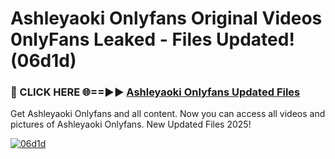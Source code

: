 # Ashleyaoki Onlyfans Original Videos 0nlyFans Leaked - Files Updated! (06d1d)

<h3>🔴 CLICK HERE 🌐==►► <a href="https://tinyurl.com/ehrbuxhb" rel="nofollow">Ashleyaoki Onlyfans Updated Files</a></h3>

Get Ashleyaoki Onlyfans and all content. Now you can access all videos and pictures of Ashleyaoki Onlyfans. New Updated Files 2025!

[![06d1d](https://i.imgur.com/lVYEuWS.gif)](https://tinyurl.com/ehrbuxhb)
